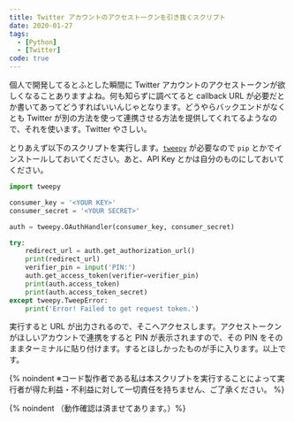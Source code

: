 ```yaml
---
title: Twitter アカウントのアクセストークンを引き抜くスクリプト
date: 2020-01-27
tags:
  - [Python]
  - [Twitter]
code: true
---
```

個人で開発してるとふとした瞬間に Twitter アカウントのアクセストークンが欲しくなることありますよね。何も知らずに調べてると callback URL が必要だとか書いてあってどうすればいいんじゃとなります。どうやらバックエンドがなくとも Twitter が別の方法を使って連携させる方法を提供してくれてるようなので、それを使います。Twitter やさしい。

とりあえず以下のスクリプトを実行します。[`tweepy`](https://github.com/tweepy/tweepy) が必要なので `pip` とかでインストールしておいてください。あと、API Key とかは自分のものにしておいてください。

```python
import tweepy

consumer_key = '<YOUR KEY>'
consumer_secret = '<YOUR SECRET>'

auth = tweepy.OAuthHandler(consumer_key, consumer_secret)

try:
    redirect_url = auth.get_authorization_url()
    print(redirect_url)
    verifier_pin = input('PIN:')
    auth.get_access_token(verifier=verifier_pin)
    print(auth.access_token)
    print(auth.access_token_secret)
except tweepy.TweepError:
    print('Error! Failed to get request token.')
```

実行すると URL が出力されるので、そこへアクセスします。アクセストークンがほしいアカウントで連携をすると PIN が表示されますので、その PIN をそのままターミナルに貼り付けます。するとほしかったものが手に入ります。以上です。

{% noindent ※コード製作者である私は本スクリプトを実行することによって実行者が得た利益・不利益に対して一切責任を持ちません、ご了承ください。 %}

{% noindent （動作確認は済ませてあります。）%}
